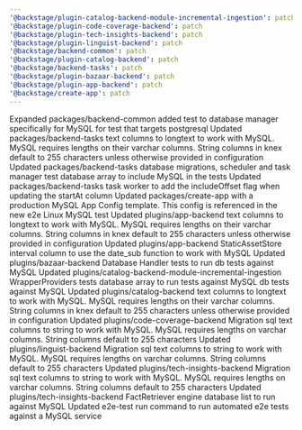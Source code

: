 ```yaml
---
'@backstage/plugin-catalog-backend-module-incremental-ingestion': patch
'@backstage/plugin-code-coverage-backend': patch
'@backstage/plugin-tech-insights-backend': patch
'@backstage/plugin-linguist-backend': patch
'@backstage/backend-common': patch
'@backstage/plugin-catalog-backend': patch
'@backstage/backend-tasks': patch
'@backstage/plugin-bazaar-backend': patch
'@backstage/plugin-app-backend': patch
'@backstage/create-app': patch
---
```


Expanded packages/backend-common added test to database manager specifically for MySQL for test that targets postgresql
Updated packages/backend-tasks text columns to longtext to work
with MySQL. MySQL requires lengths on their varchar columns. String columns in knex default to 255 characters unless otherwise provided in configuration
Updated packages/backend-tasks database migrations, scheduler and task manager test database array to include MySQL in the tests
Updated packages/backend-tasks task worker to add the includeOffset flag when updating the startAt column
Updated packages/create-app with a production MySQL App Config template. This config is referenced in the new e2e Linux MySQL test
Updated plugins/app-backend text columns to longtext to work
with MySQL. MySQL requires lengths on their varchar columns. String columns in knex default to 255 characters unless otherwise provided in configuration
Updated plugins/app-backend StaticAssetStore interval column to use the date_sub function to work with MySQL
Updated plugins/bazaar-backend Database Handler tests to run db tests against MySQL
Updated plugins/catalog-backend-module-incremental-ingestion WrapperProviders tests database array to run tests against MySQL
db tests against MySQL
Updated plugins/catalog-backend text columns to longtext to work
with MySQL. MySQL requires lengths on their varchar columns. String columns in knex default to 255 characters unless otherwise provided in configuration
Updated plugins/code-coverage-backend Migration sql text columns to string to work with MySQL. MySQL requires lengths on varchar columns. String columns default to 255 characters
Updated plugins/linguist-backend Migration sql text columns to string to work with MySQL. MySQL requires lengths on varchar columns. String columns default to 255 characters
Updated plugins/tech-insights-backend Migration sql text columns to string to work with MySQL. MySQL requires lengths on varchar columns. String columns default to 255 characters
Updated plugins/tech-insights-backend FactRetriever engine database list to run against MySQL
Updated e2e-test run command to run automated e2e tests against a MySQL service
